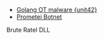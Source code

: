 - [Golang OT malware {unit42}](https://unit42.paloaltonetworks.com/frostygoop-malware-analysis/)
- [Prometei Botnet](https://www.cybereason.com/blog/research/prometei-botnet-exploiting-microsoft-exchange-vulnerabilities)


Brute Ratel DLL